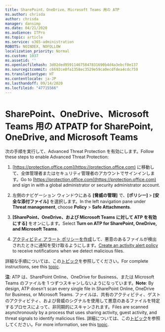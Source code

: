 ```yaml
---
title: SharePoint、OneDrive、Microsoft Teams 用の ATP
ms.author: chrisda
author: chrisda
manager: dansimp
ms.date: 04/21/2020
ms.audience: ITPro
ms.topic: article
ms.service: o365-administration
ROBOTS: NOINDEX, NOFOLLOW
localization_priority: Normal
ms.custom: 1037
ms.assetid: ''
ms.openlocfilehash: 3d02ded959114675847831690b4d4a3ebcf0e137
ms.sourcegitcommit: c6692ce0fa1358ec3529e59ca0ecdfdea4cdc759
ms.translationtype: HT
ms.contentlocale: ja-JP
ms.lasthandoff: 09/14/2020
ms.locfileid: "47715566"
---
```

# <a name="atp-for-sharepoint-onedrive-and-microsoft-teams"></a><span data-ttu-id="2fa41-102">SharePoint、OneDrive、Microsoft Teams 用の ATP</span><span class="sxs-lookup"><span data-stu-id="2fa41-102">ATP for SharePoint, OneDrive, and Microsoft Teams</span></span>

<span data-ttu-id="2fa41-103">次の手順を実行して、Advanced Threat Protection を有効にします。</span><span class="sxs-lookup"><span data-stu-id="2fa41-103">Follow these steps to enable Advanced Threat Protection:</span></span>

1. <span data-ttu-id="2fa41-104">[https://protection.office.com](https://protection.office.com) に移動して、全体管理者またはセキュリティ管理者のアカウントでサインインします。</span><span class="sxs-lookup"><span data-stu-id="2fa41-104">Go to [https://protection.office.com](https://protection.office.com) and sign in with a global administrator or security administrator account.</span></span>

2. <span data-ttu-id="2fa41-105">左側のナビゲーション ウィンドウにある **[脅威の管理]** で、**[ポリシー]** \> **[安全な添付ファイル]** を選択します。</span><span class="sxs-lookup"><span data-stu-id="2fa41-105">In the left navigation pane under **Threat management**, choose **Policy** \> **Safe Attachments**.</span></span>

3. <span data-ttu-id="2fa41-106">**[SharePoint、OneDrive、および Microsoft Teams に対して ATP を有効にする]** をオンにします。</span><span class="sxs-lookup"><span data-stu-id="2fa41-106">Select **Turn on ATP for SharePoint, OneDrive, and Microsoft Teams**.</span></span>

4. <span data-ttu-id="2fa41-107">[アクティビティ アラート ポリシーを作成](https://docs.microsoft.com/microsoft-365/compliance/create-activity-alerts)して、悪意のあるファイルが検出されたときに通知を受け取るようにします。</span><span class="sxs-lookup"><span data-stu-id="2fa41-107">[Create an activity alert policy](https://docs.microsoft.com/microsoft-365/compliance/create-activity-alerts) to receive notifications when we detect malicious files.</span></span>

<span data-ttu-id="2fa41-108">詳細な手順については、この[トピック](https://docs.microsoft.com/microsoft-365/security/office-365-security/turn-on-atp-for-spo-odb-and-teams)を参照してください。</span><span class="sxs-lookup"><span data-stu-id="2fa41-108">For complete instructions, see this [topic](https://docs.microsoft.com/microsoft-365/security/office-365-security/turn-on-atp-for-spo-odb-and-teams).</span></span>

<span data-ttu-id="2fa41-109">**注**: ATP は、SharePoint Online、OneDrive for Business、または Microsoft Teams のファイルを 1 つずつスキャンしないようになっています。</span><span class="sxs-lookup"><span data-stu-id="2fa41-109">**Note**: By design, ATP doesn't scan every single file in SharePoint Online, OneDrive for Business, or Microsoft Teams.</span></span> <span data-ttu-id="2fa41-110">ファイルは、共有のアクティビティ、ゲストのアクティビティ、および脅威のシグナルを使用して悪意のあるファイルを特定するプロセスによって、非同期的にスキャンされます。</span><span class="sxs-lookup"><span data-stu-id="2fa41-110">Files are scanned asynchronously by a process that uses sharing activity, guest activity, and threat signals to identify malicious files.</span></span> <span data-ttu-id="2fa41-111">詳細については、この[トピック](https://docs.microsoft.com/microsoft-365/security/office-365-security/atp-for-spo-odb-and-teams)を参照してください。</span><span class="sxs-lookup"><span data-stu-id="2fa41-111">For more information, see this [topic](https://docs.microsoft.com/microsoft-365/security/office-365-security/atp-for-spo-odb-and-teams).</span></span>
